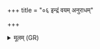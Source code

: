 +++
title = "०६ इन्द्रं वयम् अनुराधम्"

+++
<details><summary>मूलम् (GR)</summary>

+++(PSK 20.24.6; PS 3.35.2 is repeated)+++इन्द्रं वयम् अनुराधम् इत्य् एका ॥
</details>